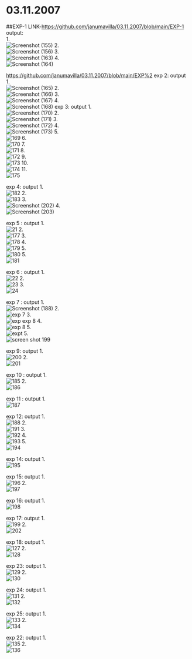 # 03.11.2007
##EXP-1 LINK-https://github.com/janumavilla/03.11.2007/blob/main/EXP-1
output:<br/>
1.<br/>
![Screenshot (155)](https://user-images.githubusercontent.com/112294762/193796650-91ee2465-6013-48d9-a5f7-c7493128ed4e.png)
2.<br/>
![Screenshot (156)](https://user-images.githubusercontent.com/112294762/193796796-841fd558-4f6d-4138-a3b4-e6ae65e6829b.png)
3.<br/>
![Screenshot (163)](https://user-images.githubusercontent.com/112294762/193797203-2c61ec4d-eb0b-4de3-b89e-629a1ac8cbdf.png)
4.<br/>
![Screenshot (164)](https://user-images.githubusercontent.com/112294762/193797326-9086efd6-9347-4e68-9a08-70516237da07.png)

https://github.com/janumavilla/03.11.2007/blob/main/EXP%2
exp 2: output
1.<br/>
![Screenshot (165)](https://user-images.githubusercontent.com/112294762/193797953-5db851d4-ab3e-465b-b659-79191a232a58.png)
2.<br/>
![Screenshot (166)](https://user-images.githubusercontent.com/112294762/193798069-e503dd2a-ba99-484b-bf8d-11b9f9939ed4.png)
3.<br/>
![Screenshot (167)](https://user-images.githubusercontent.com/112294762/193798168-a66e6bca-0ddb-4fc5-9d57-0a47c88e92a2.png)
4.<br/>
![Screenshot (168)](https://user-images.githubusercontent.com/112294762/193798293-691d4d77-6832-48b1-a055-3d65c10d15f0.png)
exp 3: output
1.<br/>
![Screenshot (170)](https://user-images.githubusercontent.com/112294762/193874014-590fe7da-e261-4ed3-a31e-6d154bb0128c.png)
2.<br/>
![Screenshot (171)](https://user-images.githubusercontent.com/112294762/193874087-908725fc-0ba2-45c1-8bff-b198bb7a5f22.png)
3.<br/>
![Screenshot (172)](https://user-images.githubusercontent.com/112294762/193874134-cb805f3b-eb12-462e-a430-0f4901d57b52.png)
4.<br/>
![Screenshot (173)](https://user-images.githubusercontent.com/112294762/193874198-84c964d4-0307-43a5-8fa1-0e97d6ab47cf.png)
5.<br/>
![169](https://user-images.githubusercontent.com/112294762/194215951-622a0b43-73ee-4471-ba4d-3c109acda1a2.png)
6.<br/>
![170](https://user-images.githubusercontent.com/112294762/194216014-73c01463-c613-4015-9b52-2013d32af9d0.png)
7.<br/>
![171](https://user-images.githubusercontent.com/112294762/194216095-5aaf3f67-38f0-4e46-9947-51f53d2ca981.png)
8.<br/>
![172](https://user-images.githubusercontent.com/112294762/194216160-627dc382-bf19-411c-bc8a-ebd026bd5b6a.png)
9.<br/>
![173](https://user-images.githubusercontent.com/112294762/194216230-ca1d2511-41e1-43aa-8ad7-8975e4dc4b5c.png)
10.<br/>
![174](https://user-images.githubusercontent.com/112294762/194216274-61feb987-58aa-4481-a384-529cb60a6c24.png)
11.<br/>
![175](https://user-images.githubusercontent.com/112294762/194216312-f2d15bb2-b577-4736-9d50-b58ac6622836.png)

exp 4: output
1.<br/>
![182](https://user-images.githubusercontent.com/112294762/194218403-9bf06baf-fc0a-4a67-96fa-be8bfd9325ba.png)
2.<br/>
![183](https://user-images.githubusercontent.com/112294762/194218445-65f3ee19-f50a-4cff-9f83-1897e09bcaf2.png)
3.<br/>
![Screenshot (202)](https://user-images.githubusercontent.com/112294762/194218484-c12c04f1-2a6b-4836-a954-d576efabc223.png)
4.<br/>
![Screenshot (203)](https://user-images.githubusercontent.com/112294762/194218529-e7c8f10a-a542-4120-8db2-6e8e65e21490.png)

exp 5 : output
1.<br/>
![21](https://user-images.githubusercontent.com/112294762/194274894-7542e528-4991-4f45-8c02-a419d0582ed3.png)
2.<br/>
![177](https://user-images.githubusercontent.com/112294762/194216830-c91c1cf0-fd1d-409c-921c-54529a7da777.png)
3.<br/>
![178](https://user-images.githubusercontent.com/112294762/194216861-0a5db03a-010b-4d5d-af5a-6ba9ab9a11b1.png)
4.<br/>
![179](https://user-images.githubusercontent.com/112294762/194216934-775e87c2-f9be-408c-951d-10415561b930.png)
5.<br/>
![180](https://user-images.githubusercontent.com/112294762/194217002-05655a9c-6aad-4c0e-ab44-4e6fa57d797d.png)
5.<br/>
![181](https://user-images.githubusercontent.com/112294762/194217074-b973b6e0-2425-4e25-9438-be5ebad74751.png)

exp 6 : output
1.<br/>
![22](https://user-images.githubusercontent.com/112294762/194273615-420c00df-6c22-4ccf-9299-0e932d9fabc5.png)
2.<br/>
![23](https://user-images.githubusercontent.com/112294762/194273675-b5dfbaa1-6f44-4ebe-a322-169a76c58cdc.png)
3.<br/>
![24](https://user-images.githubusercontent.com/112294762/194273732-9e6de9d6-7318-41ca-8fae-224b9d1aa2d1.png)

exp 7 : output
1.<br/>
![Screenshot (188)](https://user-images.githubusercontent.com/112294762/194213530-29abc0bf-7adf-4e6a-b386-a105931731f4.png)
2.<br/>
![exp 7](https://user-images.githubusercontent.com/112294762/194213729-837cea34-0e1f-4f5c-8cfd-ae2f67006047.png)
3.<br/>
![exp](https://user-images.githubusercontent.com/112294762/194213975-01983a4d-8150-4003-aa07-c6bf13a815fb.png)
exp 8
4.<br/>
![exp 8](https://user-images.githubusercontent.com/112294762/194214507-06743ab6-14fa-4f6d-a7ff-86182c1a7338.png)
5.<br/>
![expt](https://user-images.githubusercontent.com/112294762/194214525-9447605d-74d4-49e0-949b-6f70e6a674b9.png)
5.<br/>
![screen shot 199](https://user-images.githubusercontent.com/112294762/194214571-4d3f7af6-e5e6-4b5a-a00f-40568e8e9a2d.png)

exp 9: output
1.<br/>
![200](https://user-images.githubusercontent.com/112294762/194214791-b4e4131b-2762-4bd1-8a02-6c0c28d91513.png)
2.<br/>
![201](https://user-images.githubusercontent.com/112294762/194214841-f90a496f-a344-4095-934a-556a9ecb6aa2.png)

exp 10 : output
1.<br/>
![185](https://user-images.githubusercontent.com/112294762/194275137-7c083959-86a8-46cc-8c29-1e7ee3ea3c84.png)
2.<br/>
![186](https://user-images.githubusercontent.com/112294762/194223238-7510e148-c79b-4200-a549-7e1d7512cd70.png)

exp 11 : output
1.<br/>
![187](https://user-images.githubusercontent.com/112294762/194225925-fdaa1aac-2f00-4fd0-8000-6618ea8ed643.png)

exp 12: output
1.<br/>
![188](https://user-images.githubusercontent.com/112294762/194263514-846d189f-6c0d-4db1-85d3-d9260127524a.png)
2.<br/>
![191](https://user-images.githubusercontent.com/112294762/194264359-470e719f-a3e9-4ef7-9773-70b54ba8fd3d.png)
3.<br/>
![192](https://user-images.githubusercontent.com/112294762/194264464-b4c89c5f-7c10-4754-b34c-e8082abdd5f6.png)
4.<br/>
![193](https://user-images.githubusercontent.com/112294762/194264544-83cd9a14-6a8c-49fc-9679-0627f554ee21.png)
5.<br/>
![194](https://user-images.githubusercontent.com/112294762/194264636-c771633c-7241-4749-98d3-9cea6e1316bd.png)

exp 14: output
1.<br/>
![195](https://user-images.githubusercontent.com/112294762/194265603-0dcfd252-8b30-4b2e-8ef7-671ae47a05d2.png)

exp 15: output
1.<br/>
![196](https://user-images.githubusercontent.com/112294762/194267196-afc794ef-2a22-42a9-9f61-fad7df073b92.png)
2.<br/>
![197](https://user-images.githubusercontent.com/112294762/194267289-e0e8353d-596b-4edf-8a4e-35999fa45760.png)

exp 16: output
1.<br/>
![198](https://user-images.githubusercontent.com/112294762/194269545-6187cb19-a498-485e-b6d9-560c3d8b573d.png)

exp 17: output
1.<br/>
![199](https://user-images.githubusercontent.com/112294762/194503322-83c7736e-43ff-45ce-a9ab-b3688eced5dc.png)
2.<br/>
![202](https://user-images.githubusercontent.com/112294762/194503323-abaaad7f-9cf6-4a80-9ae8-5264aac6285f.png)

exp 18: output
1.<br/>
![127](https://user-images.githubusercontent.com/112294762/194504745-906caeb1-8c76-41f5-970f-8c2faf7062bd.png)
2.<br/>
![128](https://user-images.githubusercontent.com/112294762/194504848-79ea0a2f-72df-4780-ade2-b43dd55b9186.png)

exp 23: output
1.<br/>
![129](https://user-images.githubusercontent.com/112294762/194684733-4f8b9071-248f-4267-aa42-7768c0123013.png)
2.<br/>
![130](https://user-images.githubusercontent.com/112294762/194684740-cd4ea11c-0ffc-4b29-ae74-0e86743aa167.png)

exp 24: output
1.<br/>
![131](https://user-images.githubusercontent.com/112294762/194684895-28d1eac2-abe4-486c-96c5-f172cb8a8d62.png)
2.<br/>
![132](https://user-images.githubusercontent.com/112294762/194684914-7ea90b20-8935-40f0-b9bf-043a84d4876a.png)

exp 25: output
1.<br/>
![133](https://user-images.githubusercontent.com/112294762/194685014-cba1a32c-c849-4eaf-a67e-5ce7b01c1cbc.png)
2.<br/>
![134](https://user-images.githubusercontent.com/112294762/194685025-d9f117b1-1417-4f74-bf1d-5bfb8cb23f20.png)

exp 22: output
1.<br/>
![135](https://user-images.githubusercontent.com/112294762/194685347-c58e927d-9cdb-4317-9c77-9f104fd79dc6.png)
2.<br/>
![136](https://user-images.githubusercontent.com/112294762/194685374-15e248f3-e498-4b26-8d7e-7ab79507df3b.png)






